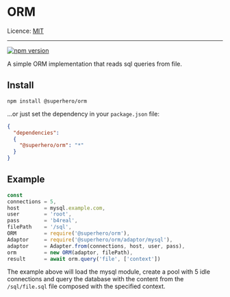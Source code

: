 # ORM

Licence: [MIT](https://opensource.org/licenses/MIT)

---

[![npm version](https://badge.fury.io/js/%40superhero%2Form.svg)](https://badge.fury.io/js/%40superhero%2Form)

A simple ORM implementation that reads sql queries from file.

## Install

`npm install @superhero/orm`

...or just set the dependency in your `package.json` file:

```json
{
  "dependencies":
  {
    "@superhero/orm": "*"
  }
}
```

## Example

```js
const
connections = 5,
host        = mysql.example.com,
user        = 'root',
pass        = 'b4real',
filePath    = '/sql',
ORM         = require('@superhero/orm'),
Adaptor     = require('@superhero/orm/adaptor/mysql'),
adaptor     = Adapter.from(connections, host, user, pass),
orm         = new ORM(adaptor, filePath),
result      = await orm.query('file', ['context'])
```

The example above will load the mysql module, create a pool with 5 idle connections and query the database with the content from the `/sql/file.sql` file composed with the specified context.
